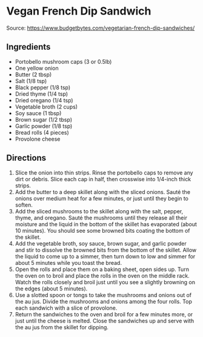 # Vegan French Dip Sandwich

Source: https://www.budgetbytes.com/vegetarian-french-dip-sandwiches/

## Ingredients

- Portobello mushroom caps (3 or 0.5lb)
- One yellow onion
- Butter (2 tbsp)
- Salt (1/8 tsp)
- Black pepper (1/8 tsp)
- Dried thyme (1/4 tsp)
- Dried oregano (1/4 tsp)
- Vegetable broth (2 cups)
- Soy sauce (1 tbsp)
- Brown sugar (1/2 tbsp)
- Garlic powder (1/8 tsp)
- Bread rolls (4 pieces)
- Provolone cheese

## Directions

1. Slice the onion into thin strips. Rinse the portobello caps to remove any dirt or debris. Slice each cap in half, then crosswise into 1/4-inch thick strips.
2. Add the butter to a deep skillet along with the sliced onions. Sauté the onions over medium heat for a few minutes, or just until they begin to soften. 
3. Add the sliced mushrooms to the skillet along with the salt, pepper, thyme, and oregano. Sauté the mushrooms until they release all their moisture and the liquid in the bottom of the skillet has evaporated (about 10 minutes). You should see some browned bits coating the bottom of the skillet.
4. Add the vegetable broth, soy sauce, brown sugar, and garlic powder and stir to dissolve the browned bits from the bottom of the skillet. Allow the liquid to come up to a simmer, then turn down to low and simmer for about 5 minutes while you toast the bread.
5. Open the rolls and place them on a baking sheet, open sides up. Turn the oven on to broil and place the rolls in the oven on the middle rack. Watch the rolls closely and broil just until you see a slightly browning on the edges (about 5 minutes).
6. Use a slotted spoon or tongs to take the mushrooms and onions out of the au jus. Divide the mushrooms and onions among the four rolls. Top each sandwich with a slice of provolone. 
7. Return the sandwiches to the oven and broil for a few minutes more, or just until the cheese is melted. Close the sandwiches up and serve with the au jus from the skillet for dipping.
